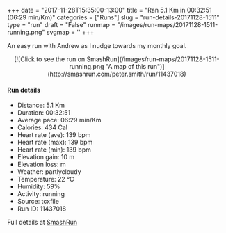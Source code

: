 +++
date = "2017-11-28T15:35:00-13:00"
title = "Ran 5.1 Km in 00:32:51 (06:29 min/Km)"
categories = ["Runs"]
slug = "run-details-20171128-1511"
type = "run"
draft = "False"
runmap = "/images/run-maps/20171128-1511-running.png"
svgmap = '<polyline points="1 57, 1 58, 0 59, 1 60, 0 61, 0 62, 2 64, 3 64, 6 63, 8 61, 9 60, 11 59, 12 56, 13 56, 15 54, 16 52, 16 51, 17 50, 22 47, 25 46, 28 44, 29 43, 30 42, 32 41, 38 41, 40 42, 44 44, 46 44, 48 45, 52 41, 54 40, 54 39, 54 38, 55 36, 57 36, 66 35, 85 37, 89 38, 93 40, 100 46, 93 40, 86 37, 76 36, 66 35, 54 36, 54 36, 53 39, 51 41, 51 41, 48 44, 46 44, 45 44, 38 40, 34 41, 28 43, 27 44, 22 46, 18 48, 16 48, 18 49, 16 52, 16 52, 14 54">'
+++

An easy run with Andrew as I nudge towards my monthly goal. 

<!--more-->

<center>
[![Click to see the run on SmashRun](/images/run-maps/20171128-1511-running.png "A map of this run")](http://smashrun.com/peter.smith/run/11437018)
</center>

#### Run details

* Distance: 5.1 Km
* Duration: 00:32:51
* Average pace: 06:29 min/Km
* Calories: 434 Cal
* Heart rate (ave): 139 bpm
* Heart rate (max): 139 bpm
* Heart rate (min): 139 bpm
* Elevation gain: 10 m
* Elevation loss:  m
* Weather: partlycloudy
* Temperature: 22 &deg;C
* Humidity: 59%
* Activity: running
* Source: tcxfile
* Run ID: 11437018

Full details at [SmashRun](http://smashrun.com/peter.smith/run/11437018)